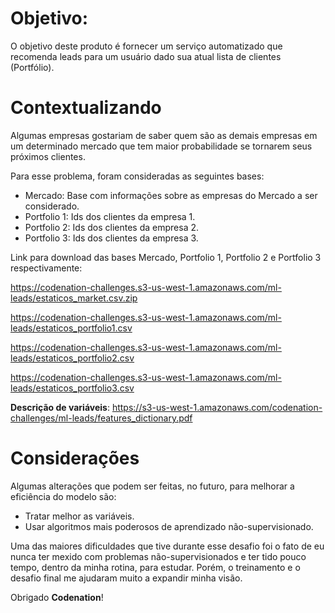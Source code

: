 # Objetivo: 
O objetivo deste produto é fornecer um serviço automatizado que recomenda leads para um usuário dado sua atual lista de clientes (Portfólio).

# Contextualizando

Algumas empresas gostariam de saber quem são as demais empresas em um determinado mercado que tem maior probabilidade se tornarem seus próximos clientes. 

Para esse problema, foram consideradas as seguintes bases:

* Mercado: Base com informações sobre as empresas do Mercado a ser considerado. 
* Portfolio 1: Ids dos clientes da empresa 1.
* Portfolio 2: Ids dos clientes da empresa 2.
* Portfolio 3: Ids dos clientes da empresa 3.

Link para download das bases Mercado, Portfolio 1, Portfolio 2 e Portfolio 3 respectivamente:

https://codenation-challenges.s3-us-west-1.amazonaws.com/ml-leads/estaticos_market.csv.zip

https://codenation-challenges.s3-us-west-1.amazonaws.com/ml-leads/estaticos_portfolio1.csv

https://codenation-challenges.s3-us-west-1.amazonaws.com/ml-leads/estaticos_portfolio2.csv

https://codenation-challenges.s3-us-west-1.amazonaws.com/ml-leads/estaticos_portfolio3.csv

__Descrição de variáveis__: https://s3-us-west-1.amazonaws.com/codenation-challenges/ml-leads/features_dictionary.pdf


# Considerações
Algumas alterações que podem ser feitas, no futuro, para melhorar a eficiência do modelo são:
* Tratar melhor as variáveis.
* Usar algoritmos mais poderosos de aprendizado não-supervisionado.

Uma das maiores dificuldades que tive durante esse desafio foi o fato de eu nunca ter mexido com problemas não-supervisionados e ter tido pouco tempo, dentro da minha rotina, para estudar. Porém, o treinamento e o desafio final me ajudaram muito a expandir minha visão.

Obrigado __Codenation__!
